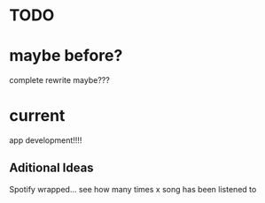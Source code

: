# TODO

# maybe before?

complete rewrite maybe???

# current

app development!!!!

## Aditional Ideas

Spotify wrapped... see how many times x song has been listened to
